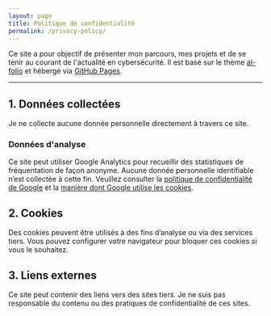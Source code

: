 ```yaml
---
layout: page
title: Politique de confidentialité
permalink: /privacy-policy/
---
```


Ce site a pour objectif de présenter mon parcours, mes projets et de se tenir au courant de l'actualité en cybersécurité. Il est basé sur le thème [al-folio](https://github.com/alshedivat/al-folio) et hébergé via [GitHub Pages](https://docs.github.com/en/site-policy/privacy-policies/github-general-privacy-statement).

---

## 1. Données collectées

Je ne collecte aucune donnée personnelle directement à travers ce site.

### Données d'analyse
Ce site peut utiliser Google Analytics pour recueillir des statistiques de fréquentation de façon anonyme. Aucune donnée personnelle identifiable n’est collectée à cette fin. Veuillez consulter la [politique de confidentialité de Google](https://policies.google.com/privacy) et la [manière dont Google utilise les cookies](https://policies.google.com/technologies/cookies).

## 2. Cookies

Des cookies peuvent être utilisés à des fins d’analyse ou via des services tiers. Vous pouvez configurer votre navigateur pour bloquer ces cookies si vous le souhaitez.

## 3. Liens externes

Ce site peut contenir des liens vers des sites tiers. Je ne suis pas responsable du contenu ou des pratiques de confidentialité de ces sites.
